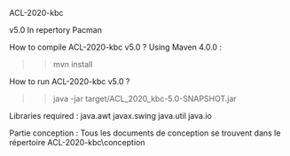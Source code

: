 ACL-2020-kbc

v5.0
In repertory Pacman

How to compile ACL-2020-kbc v5.0 ?
Using Maven 4.0.0 :
>> mvn install

How to run ACL-2020-kbc v5.0 ?
>> java -jar target/ACL_2020_kbc-5.0-SNAPSHOT.jar


Libraries required :
java.awt
javax.swing
java.util
java.io

Partie conception :
Tous les documents de conception se trouvent dans le répertoire ACL-2020-kbc\conception
